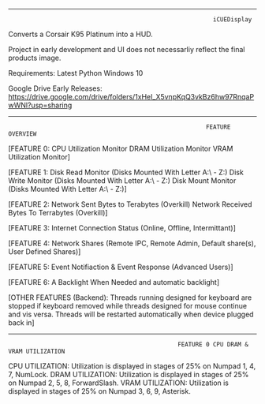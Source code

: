 
--------------------------------------------------------------------------------------------------------------------------------------------
                                                              iCUEDisplay

Converts a Corsair K95 Platinum into a HUD.

Project in early development and UI does not necessarliy reflect the final products image.

Requirements:
Latest Python
Windows 10

Google Drive Early Releases: https://drive.google.com/drive/folders/1xHeI_X5vnpKqQ3vkBz6hw97RnqaPwWNl?usp=sharing

--------------------------------------------------------------------------------------------------------------------------------------------
                                                            FEATURE OVERVIEW

[FEATURE 0:
CPU Utilization Monitor
DRAM Utilization Monitor
VRAM Utilization Monitor]

[FEATURE 1:
Disk Read Monitor (Disks Mounted With Letter A:\ - Z:\)
Disk Write Monitor (Disks Mounted With Letter A:\ - Z:\)
Disk Mount Monitor (Disks Mounted With Letter A:\ - Z:\)]

[FEATURE 2:
Network Sent Bytes to Terabytes (Overkill)
Network Received Bytes To Terrabytes (Overkill)]

[FEATURE 3:
Internet Connection Status (Online, Offline, Intermittant)]

[FEATURE 4:
Network Shares (Remote IPC, Remote Admin, Default share(s), User Defined Shares)]

[FEATURE 5:
Event Notifiaction & Event Response (Advanced Users)]

[FEATURE 6:
A Backlight When Needed and automatic backlight]

[OTHER FEATURES (Backend):
Threads running designed for keyboard are stopped if keyboard removed while threads designed for mouse continue and vis versa. Threads will
be restarted automatically when device plugged back in]

--------------------------------------------------------------------------------------------------------------------------------------------
                                                    FEATURE 0 CPU DRAM & VRAM UTILIZATION
CPU UTILIZATION: Utilization is displayed in stages of 25% on Numpad 1, 4, 7, NumLock.
DRAM UTILIZATION: Utilization is displayed in stages of 25% on Numpad 2, 5, 8, ForwardSlash.
VRAM UTILIZATION: Utilization is displayed in stages of 25% on Numpad 3, 6, 9, Asterisk.
